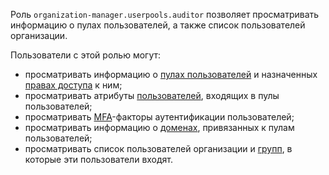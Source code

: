 Роль `organization-manager.userpools.auditor` позволяет просматривать информацию о пулах пользователей, а также список пользователей организации.

Пользователи с этой ролью могут:
* просматривать информацию о [пулах пользователей](../../../organization/concepts/user-pools.md) и назначенных [правах доступа](../../../iam/concepts/access-control/index.md) к ним;
* просматривать атрибуты [пользователей](../../../overview/roles-and-resources.md#users), входящих в пулы пользователей;
* просматривать [MFA](https://en.wikipedia.org/wiki/Multi-factor_authentication)-факторы аутентификации пользователей;
* просматривать информацию о [доменах](../../../organization/concepts/domains.md), привязанных к пулам пользователей;
* просматривать список пользователей организации и [групп](../../../organization/concepts/groups.md), в которые эти пользователи входят.